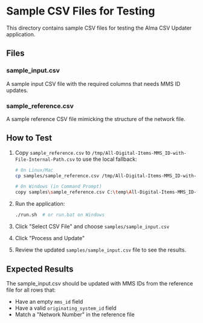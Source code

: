 # Sample CSV Files for Testing

This directory contains sample CSV files for testing the Alma CSV Updater application.

## Files

### sample_input.csv
A sample input CSV file with the required columns that needs MMS ID updates.

### sample_reference.csv
A sample reference CSV file mimicking the structure of the network file.

## How to Test

1. Copy `sample_reference.csv` to `/tmp/All-Digital-Items-MMS_ID-with-File-Internal-Path.csv` to use the local fallback:
   ```bash
   # On Linux/Mac
   cp samples/sample_reference.csv /tmp/All-Digital-Items-MMS_ID-with-File-Internal-Path.csv
   
   # On Windows (in Command Prompt)
   copy samples\sample_reference.csv C:\temp\All-Digital-Items-MMS_ID-with-File-Internal-Path.csv
   ```

2. Run the application:
   ```bash
   ./run.sh  # or run.bat on Windows
   ```

3. Click "Select CSV File" and choose `samples/sample_input.csv`

4. Click "Process and Update"

5. Review the updated `samples/sample_input.csv` file to see the results.

## Expected Results

The sample_input.csv should be updated with MMS IDs from the reference file for all rows that:
- Have an empty `mms_id` field
- Have a valid `originating_system_id` field
- Match a "Network Number" in the reference file
